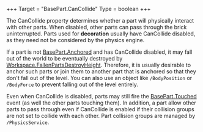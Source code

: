 +++
Target = "BasePart.CanCollide"
Type = boolean
+++

The CanCollide property determines whether a part will physically interact with other parts. When disabled, other parts can pass through the brick uninterrupted. Parts used for **decoration** usually have CanCollide disabled, as they need not be considered by the physics engine.If a part is not [BasePart.Anchored](https://developer.roblox.com/api-reference/property/BasePart/Anchored) and has CanCollide disabled, it may fall out of the world to be eventually destroyed by [Workspace.FallenPartsDestroyHeight](https://developer.roblox.com/api-reference/property/Workspace/FallenPartsDestroyHeight). Therefore, it is usually desirable to anchor such parts or join them to another part that is anchored so that they don't fall out of the level. You can also use an object like `/BodyPosition` or `/BodyForce` to prevent falling out of the level entirely.Even when CanCollide is disabled, parts may still fire the [BasePart.Touched](https://developer.roblox.com/api-reference/event/BasePart/Touched) event (as well the other parts touching them). In addition, a part allow other parts to pass through even if CanCollide is enabled if their collision groups are not set to collide with each other. Part collision groups are managed by `/PhysicsService`.